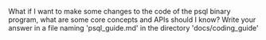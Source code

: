 What if I want to make some changes to the code of the psql binary program, what are some core concepts and APIs should I know? Write your answer in a file naming 'psql_guide.md' in the directory 'docs/coding_guide'